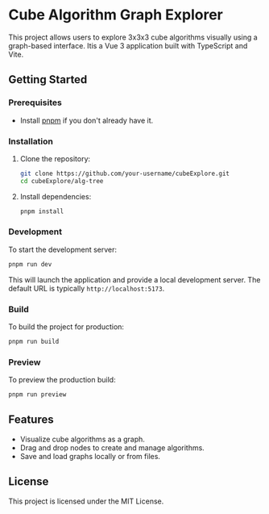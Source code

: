 # Cube Algorithm Graph Explorer

This project allows users to explore 3x3x3 cube algorithms visually using a graph-based interface. Itis a Vue 3 application built with TypeScript and Vite.

## Getting Started

### Prerequisites
- Install [pnpm](https://pnpm.io/installation) if you don't already have it.

### Installation
1. Clone the repository:
   ```bash
   git clone https://github.com/your-username/cubeExplore.git
   cd cubeExplore/alg-tree
   ```
2. Install dependencies:
   ```bash
   pnpm install
   ```

### Development
To start the development server:
```bash
pnpm run dev
```
This will launch the application and provide a local development server. The default URL is typically `http://localhost:5173`.

### Build
To build the project for production:
```bash
pnpm run build
```

### Preview
To preview the production build:
```bash
pnpm run preview
```

## Features
- Visualize cube algorithms as a graph.
- Drag and drop nodes to create and manage algorithms.
- Save and load graphs locally or from files.

## License
This project is licensed under the MIT License.
